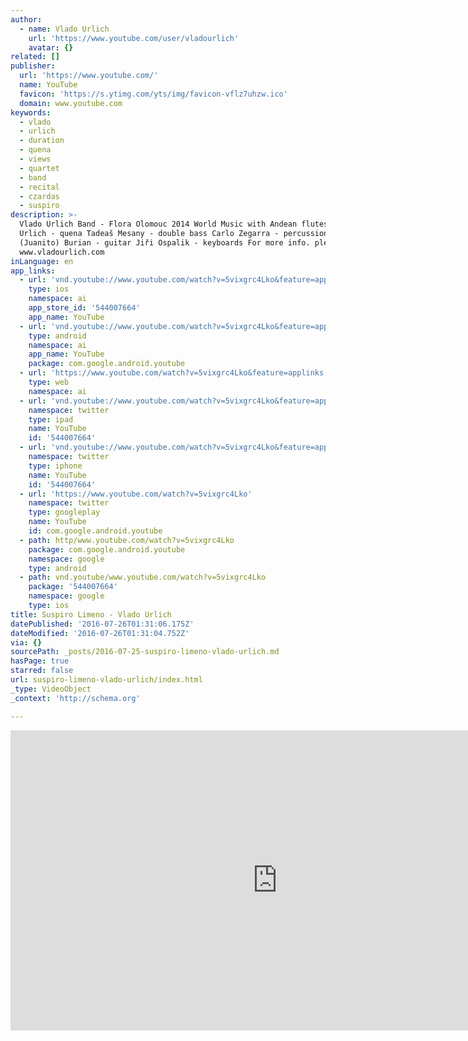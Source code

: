 ```yaml
---
author:
  - name: Vlado Urlich
    url: 'https://www.youtube.com/user/vladourlich'
    avatar: {}
related: []
publisher:
  url: 'https://www.youtube.com/'
  name: YouTube
  favicon: 'https://s.ytimg.com/yts/img/favicon-vflz7uhzw.ico'
  domain: www.youtube.com
keywords:
  - vlado
  - urlich
  - duration
  - quena
  - views
  - quartet
  - band
  - recital
  - czardas
  - suspiro
description: >-
  Vlado Urlich Band - Flora Olomouc 2014 World Music with Andean flutes Vlado
  Urlich - quena Tadeaš Mesany - double bass Carlo Zegarra - percussion Honza
  (Juanito) Burian - guitar Jiři Ospalik - keyboards For more info. please visit
  www.vladourlich.com
inLanguage: en
app_links:
  - url: 'vnd.youtube://www.youtube.com/watch?v=5vixgrc4Lko&feature=applinks'
    type: ios
    namespace: ai
    app_store_id: '544007664'
    app_name: YouTube
  - url: 'vnd.youtube://www.youtube.com/watch?v=5vixgrc4Lko&feature=applinks'
    type: android
    namespace: ai
    app_name: YouTube
    package: com.google.android.youtube
  - url: 'https://www.youtube.com/watch?v=5vixgrc4Lko&feature=applinks'
    type: web
    namespace: ai
  - url: 'vnd.youtube://www.youtube.com/watch?v=5vixgrc4Lko&feature=applinks'
    namespace: twitter
    type: ipad
    name: YouTube
    id: '544007664'
  - url: 'vnd.youtube://www.youtube.com/watch?v=5vixgrc4Lko&feature=applinks'
    namespace: twitter
    type: iphone
    name: YouTube
    id: '544007664'
  - url: 'https://www.youtube.com/watch?v=5vixgrc4Lko'
    namespace: twitter
    type: googleplay
    name: YouTube
    id: com.google.android.youtube
  - path: http/www.youtube.com/watch?v=5vixgrc4Lko
    package: com.google.android.youtube
    namespace: google
    type: android
  - path: vnd.youtube/www.youtube.com/watch?v=5vixgrc4Lko
    package: '544007664'
    namespace: google
    type: ios
title: Suspiro Limeno - Vlado Urlich
datePublished: '2016-07-26T01:31:06.175Z'
dateModified: '2016-07-26T01:31:04.752Z'
via: {}
sourcePath: _posts/2016-07-25-suspiro-limeno-vlado-urlich.md
hasPage: true
starred: false
url: suspiro-limeno-vlado-urlich/index.html
_type: VideoObject
_context: 'http://schema.org'

---
```

<iframe src="https://cdn.embedly.com/widgets/media.html?src=https%3A%2F%2Fwww.youtube.com%2Fembed%2F5vixgrc4Lko%3Ffeature%3Doembed&amp;url=http%3A%2F%2Fwww.youtube.com%2Fwatch%3Fv%3D5vixgrc4Lko&amp;image=https%3A%2F%2Fi.ytimg.com%2Fvi%2F5vixgrc4Lko%2Fhqdefault.jpg&amp;key=b7d04c9b404c499eba89ee7072e1c4f7&amp;type=text%2Fhtml&amp;schema=youtube" width="854" height="480" scrolling="no" frameborder="0" allowfullscreen="" style=""></iframe>